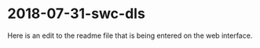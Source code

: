 # 2018-07-31-swc-dls

Here is an edit to the readme file that is being entered on the web interface.
